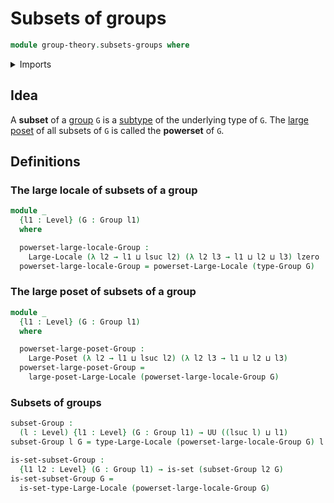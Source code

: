 # Subsets of groups

```agda
module group-theory.subsets-groups where
```

<details><summary>Imports</summary>

```agda
open import foundation.large-locale-of-subtypes
open import foundation.sets
open import foundation.universe-levels

open import group-theory.groups

open import order-theory.large-locales
open import order-theory.large-posets
```

</details>

## Idea

A **subset** of a [group](group-theory.groups.md) `G` is a
[subtype](foundation.subtypes.md) of the underlying type of `G`. The
[large poset](order-theory.large-posets.md) of all subsets of `G` is called the
**powerset** of `G`.

## Definitions

### The large locale of subsets of a group

```agda
module _
  {l1 : Level} (G : Group l1)
  where

  powerset-large-locale-Group :
    Large-Locale (λ l2 → l1 ⊔ lsuc l2) (λ l2 l3 → l1 ⊔ l2 ⊔ l3) lzero
  powerset-large-locale-Group = powerset-Large-Locale (type-Group G)
```

### The large poset of subsets of a group

```agda
module _
  {l1 : Level} (G : Group l1)
  where

  powerset-large-poset-Group :
    Large-Poset (λ l2 → l1 ⊔ lsuc l2) (λ l2 l3 → l1 ⊔ l2 ⊔ l3)
  powerset-large-poset-Group =
    large-poset-Large-Locale (powerset-large-locale-Group G)
```

### Subsets of groups

```agda
subset-Group :
  (l : Level) {l1 : Level} (G : Group l1) → UU ((lsuc l) ⊔ l1)
subset-Group l G = type-Large-Locale (powerset-large-locale-Group G) l

is-set-subset-Group :
  {l1 l2 : Level} (G : Group l1) → is-set (subset-Group l2 G)
is-set-subset-Group G =
  is-set-type-Large-Locale (powerset-large-locale-Group G)
```
